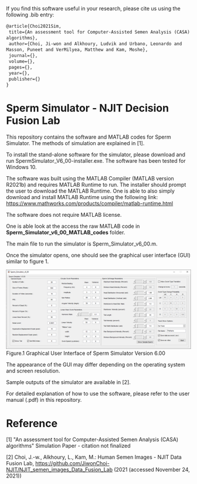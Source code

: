 If you find this software useful in your research, please cite us using the following .bib entry:
 
 ```
@article{Choi2021Sim,
  title={An assessment tool for Computer-Assisted Semen Analysis (CASA) algorithms},
  author={Choi, Ji-won and Alkhoury, Ludvik and Urbano, Leonardo and Masson, Puneet and VerMilyea, Matthew and Kam, Moshe},
  journal={},
  volume={},
  pages={},
  year={},
  publisher={}
}
 
 ```
 
# Sperm Simulator - NJIT Decision Fusion Lab

This repository contains the software and MATLAB codes for Sperm Simulator. The methods of simulation are explained in [1].

To install the stand-alone software for the simulator, please download and run SpermSimulator_V6_00-installer.exe. The software has been tested for Windows 10.

The software was built using the MATLAB Compiler (MATLAB version R2021b) and requires MATLAB Runtime to run. The installer should prompt the user to download the MATLAB Runtime. One is able to also simply download and install MATLAB Runtime using the following link:
https://www.mathworks.com/products/compiler/matlab-runtime.html

The software does not require MATLAB license. 

One is able look at the access the raw MATLAB code in __Sperm_Simulator_v6_00_MATLAB_codes__ folder.

The main file to run the simulator is Sperm_Simulator_v6_00.m.

Once the simulator opens, one should see the graphical user interface (GUI) similar to figure 1.

![alt text](https://github.com/JiwonChoi-NJIT/NJIT_sperm_simulator/blob/main/Sperm_Simulator_V6_GUI.PNG)
Figure.1 Graphical User Interface of Sperm Simulator Version 6.00

The appearance of the GUI may differ depending on the operating system and screen resolution.

Sample outputs of the simulator are available in [2].

For detailed explanation of how to use the software, please refer to the user manual (.pdf) in this repository.

# Reference
[1] "An assessment tool for Computer-Assisted Semen Analysis (CASA) algorithms" Simulation Paper - citation not finalized

[2] Choi, J.-w., Alkhoury, L., Kam, M.: Human Semen Images - NJIT Data Fusion Lab, https://github.com/JiwonChoi-NJIT/NJIT_semen_images_Data_Fusion_Lab (2021 (accessed November 24, 2021))
